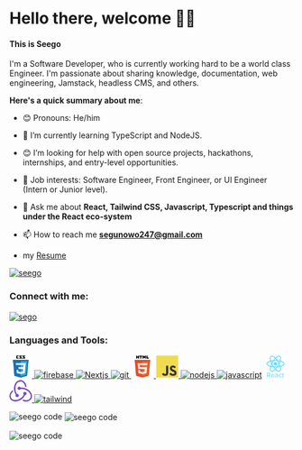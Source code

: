 # Hello there, welcome 👋🏾

<h4 align="left">This is Seego</h4>

I'm a Software Developer, who is currently working hard to be a world class Engineer. I'm passionate about sharing knowledge, documentation, web engineering, Jamstack, headless CMS, and others.

**Here's a quick summary about me**:

- 😊 Pronouns: He/him
- 🌱 I’m currently learning TypeScript and NodeJS.
- 😊 I’m looking for help with open source projects, hackathons, internships, and entry-level opportunities.
- 💼 Job interests: Software Engineer, Front Engineer, or UI Engineer (Intern or Junior level).
- 💬 Ask me about **React, Tailwind CSS, Javascript, Typescript and things under the React eco-system**

- 📫 How to reach me **segunowo247@gmail.com**
- my <a href="https://drive.google.com/file/d/1P4mTd2TdVp7CiF1JbzVY7HZkw5jcFiaW/view" target="_blank">Resume</a>

<p align="left"> <a href="https://twitter.com/seego" target="_blank"><img src="https://img.shields.io/twitter/follow/seego?logo=twitter&style=for-the-badge" alt="seego" /></a> </p>

<h3 align="left">Connect with me:</h3>
<p align="left">
<a href="https://twitter.com/seego" target="_blank"><img align="center" src="https://raw.githubusercontent.com/rahuldkjain/github-profile-readme-generator/master/src/images/icons/Social/twitter.svg" alt="sego" height="30" width="40" /></a>
</p>

<h3 align="left">Languages and Tools:</h3>
<p align="left"> <a href="https://www.w3schools.com/css/" target="_blank" rel="noreferrer"> <img src="https://raw.githubusercontent.com/devicons/devicon/master/icons/css3/css3-original-wordmark.svg" alt="css3" width="40" height="40"/> </a> <a href="https://firebase.google.com/" target="_blank" rel="noreferrer"> <img src="https://www.vectorlogo.zone/logos/firebase/firebase-icon.svg" alt="firebase" width="40" height="40"/> </a> <a href="https://www.nextjs.org/" target="_blank" rel="noreferrer"> <img src="https://encrypted-tbn0.gstatic.com/images?q=tbn:ANd9GcTKy3UO1r3Hg826jnDq78xqjLfAiXIoHrxVxA&usqp=CAU" alt="Nextjs" width="40" height="40"/> </a> <a href="https://git-scm.com/" target="_blank" rel="noreferrer"> <img src="https://www.vectorlogo.zone/logos/git-scm/git-scm-icon.svg" alt="git" width="40" height="40"/> </a> <a href="https://www.w3.org/html/" target="_blank" rel="noreferrer"> <img src="https://raw.githubusercontent.com/devicons/devicon/master/icons/html5/html5-original-wordmark.svg" alt="html5" width="40" height="40"/> </a> <a href="https://developer.mozilla.org/en-US/docs/Web/JavaScript" target="_blank" rel="noreferrer"> <img src="https://raw.githubusercontent.com/devicons/devicon/master/icons/javascript/javascript-original.svg" alt="javascript" width="40" height="40"/> </a> <a href="https://nodejs.org/" target="_blank" rel="noreferrer"> <img src="https://nodejs.org/static/images/logo.svg" alt="nodejs" width="40" height="40"/> </a> <a href="https://www.typescriptlang.org/" target="_blank" rel="noreferrer"> <img src="https://upload.wikimedia.org/wikipedia/commons/thumb/4/4c/Typescript_logo_2020.svg/1200px-Typescript_logo_2020.svg.png" alt="javascript" width="40" height="40"/></a>

<a href="https://reactjs.org" target="_blank" rel="noreferrer"> 
 <img src="https://raw.githubusercontent.com/devicons/devicon/master/icons/react/react-original-wordmark.svg" alt="react" width="40" height="40"/> </a> <a href="https://redux.js.org" target="_blank" rel="noreferrer"> <img src="https://raw.githubusercontent.com/devicons/devicon/master/icons/redux/redux-original.svg" alt="redux" width="40" height="40"/> </a> <a href="https://tailwindcss.com/" target="_blank" rel="noreferrer"> <img src="https://www.vectorlogo.zone/logos/tailwindcss/tailwindcss-icon.svg" alt="tailwind" width="40" height="40"/> </a> </p>

<p><img align="left" src="https://github-readme-stats.vercel.app/api/top-langs?username=mrseego&show_icons=true&locale=en&layout=compact" alt="seego code" /></p>

<p>&nbsp;<img align="center" src="https://github-readme-stats.vercel.app/api?username=mrseego&show_icons=true&locale=en" alt="seego code" /></p>

<p><img align="center" src="[![GitHub Streak](https://streak-stats.demolab.com/?user=mrseego)](https://git.io/streak-stats)" alt="seego code" /></p>
